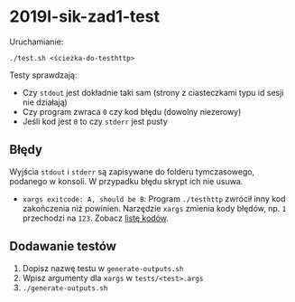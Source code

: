 # 2019l-sik-zad1-test

Uruchamianie:

```
./test.sh <ścieżka-do-testhttp>
```

Testy sprawdzają:
* Czy `stdout` jest dokładnie taki sam (strony z ciasteczkami typu id sesji nie działają)
* Czy program zwraca `0` czy kod błędu (dowolny niezerowy)
* Jeśli kod jest `0` to czy `stderr` jest pusty

## Błędy

Wyjścia `stdout` i `stderr` są zapisywane do folderu tymczasowego, podanego w konsoli. W przypadku błędu skrypt ich nie usuwa.

* `xargs exitcode: A, should be B`: Program `./testhttp` zwrócił inny kod zakończenia niż powinien. Narzędzie `xargs` zmienia kody błędów, np. `1` przechodzi na `123`. Zobacz [listę kodów](http://man7.org/linux/man-pages/man1/xargs.1.html#EXIT_STATUS).

## Dodawanie testów

1. Dopisz nazwę testu w `generate-outputs.sh`
2. Wpisz argumenty dla `xargs` w `tests/<test>.args`
3. `./generate-outputs.sh`
